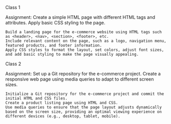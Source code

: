 Class 1

Assignment: Create a simple HTML page with different HTML tags and attributes. Apply basic CSS styling to the page.

    Build a landing page for the e-commerce website using HTML tags such as <header>, <nav>, <section>, <footer>, etc.
    Include relevant content on the page, such as a logo, navigation menu, featured products, and footer information.
    Apply CSS styles to format the layout, set colors, adjust font sizes, and add basic styling to make the page visually appealing.


Class 2

Assignment: Set up a Git repository for the e-commerce project. Create a responsive web page using media queries to adapt to different screen sizes.

    Initialize a Git repository for the e-commerce project and commit the initial HTML and CSS files.
    Create a product listing page using HTML and CSS.
    Use media queries to ensure that the page layout adjusts dynamically based on the screen size, providing an optimal viewing experience on different devices (e.g., desktop, tablet, mobile).
     
